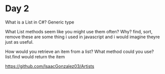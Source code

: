 # Day 2
What is a List in C#?
Generic type

What List methods seem like you might use them often? Why?
find, sort, remove these are some thing i used in javascript and i would imagine theyre just as useful.

How would you retrieve an item from a list? What method could you use?
list.find would return the item 

https://github.com/IsaacGonzalez03/Artists